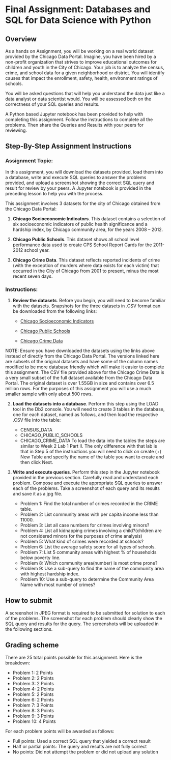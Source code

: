 # Final Assignment: Databases and SQL for Data Science with Python

## Overview
As a hands on Assignment, you will be working on a real world dataset provided by the Chicago Data Portal. Imagine, you have been hired by a non-profit organization that strives to improve educational outcomes for children and youth in the City of Chicago. Your job is to analyze the census, crime, and school data for a given neighborhood or district. You will identify causes that impact the enrollment, safety, health, environment ratings of schools.

You will be asked questions that will help you understand the data just like a data analyst or data scientist would. You will be assessed both on the correctness of your SQL queries and results.

A Python based Jupyter notebook has been provided to help with completing this assignment. Follow the instructions to complete all the problems. Then share the Queries and Results with your peers for reviewing.

## Step-By-Step Assignment Instructions
### Assignment Topic:
In this assignment, you will download the datasets provided, load them into a database, write and execute SQL queries to answer the problems provided, and upload a screenshot showing the correct SQL query and result for review by your peers. A Jupyter notebook is provided in the preceding lesson to help you with the process.

This assignment involves 3 datasets for the city of Chicago obtained from the Chicago Data Portal:

1. __Chicago Socioeconomic Indicators__. This dataset contains a selection of six socioeconomic indicators of public health significance and a hardship index, by Chicago community area, for the years 2008 – 2012.

2. __Chicago Public Schools__. This dataset shows all school level performance data used to create CPS School Report Cards for the 2011-2012 school year.

3. __Chicago Crime Data__. This dataset reflects reported incidents of crime (with the exception of murders where data exists for each victim) that occurred in the City of Chicago from 2001 to present, minus the most recent seven days.

### Instructions:
1. __Review the datasets__. Before you begin, you will need to become familiar with the datasets. Snapshots for the three datasets in .CSV format can be downloaded from the following links:
	- [Chicago Socioeconomic Indicators](https://cf-courses-data.s3.us.cloud-object-storage.appdomain.cloud/IBMDeveloperSkillsNetwork-DB0201EN-SkillsNetwork/labs/FinalModule_Coursera_V5/data/ChicagoCensusData.csv?utm_medium=Exinfluencer&utm_source=Exinfluencer&utm_content=000026UJ&utm_term=10006555&utm_id=NA-SkillsNetwork-Channel-SkillsNetworkCoursesIBMDeveloperSkillsNetworkDB0201ENSkillsNetwork20127838-2021-01-01)

	- [Chicago Public Schools](https://cf-courses-data.s3.us.cloud-object-storage.appdomain.cloud/IBMDeveloperSkillsNetwork-DB0201EN-SkillsNetwork/labs/FinalModule_Coursera_V5/data/ChicagoPublicSchools.csv?utm_medium=Exinfluencer&utm_source=Exinfluencer&utm_content=000026UJ&utm_term=10006555&utm_id=NA-SkillsNetwork-Channel-SkillsNetworkCoursesIBMDeveloperSkillsNetworkDB0201ENSkillsNetwork20127838-2021-01-01)

	- [Chicago Crime Data](https://cf-courses-data.s3.us.cloud-object-storage.appdomain.cloud/IBMDeveloperSkillsNetwork-DB0201EN-SkillsNetwork/labs/FinalModule_Coursera_V5/data/ChicagoCrimeData.csv?utm_medium=Exinfluencer&utm_source=Exinfluencer&utm_content=000026UJ&utm_term=10006555&utm_id=NA-SkillsNetwork-Channel-SkillsNetworkCoursesIBMDeveloperSkillsNetworkDB0201ENSkillsNetwork20127838-2021-01-01)

NOTE: Ensure you have downloaded the datasets using the links above instead of directly from the Chicago Data Portal. The versions linked here are subsets of the original datasets and have some of the column names modified to be more database friendly which will make it easier to complete this assignment. The CSV file provided above for the Chicago Crime Data is a very small subset of the full dataset available from the Chicago Data Portal. The original dataset is over 1.55GB in size and contains over 6.5 million rows. For the purposes of this assignment you will use a much smaller sample with only about 500 rows.

2. __Load the datasets into a database__. Perform this step using the LOAD tool in the Db2 console. You will need to create 3 tables in the database, one for each dataset, named as follows, and then load the respective .CSV file into the table:
	- CENSUS_DATA
	- CHICAGO_PUBLIC_SCHOOLS
	- CHICAGO_CRIME_DATA
To load the data into the tables the steps are similar to Week 2 Lab 1 Part II. The only difference with that lab is that in Step 5 of the instructions you will need to click on create (+) New Table and specify the name of the table you want to create and then click Next.

3. __Write and execute queries__. Perform this step in the Jupyter notebook provided in the previous section. Carefully read and understand each problem. Compose and execute the appropriate SQL queries to answer each of the problems. Take a screenshot of each query and its results and save it as a jpg file.

	- Problem 1: Find the total number of crimes recorded in the CRIME table.
	- Problem 2: List community areas with per capita income less than 11000.
	- Problem 3: List all case numbers for crimes involving minors?
	- Problem 4: List all kidnapping crimes involving a child?(children are not considered minors for the purposes of crime analysis)
	- Problem 5: What kind of crimes were recorded at schools?
	- Problem 6: List the average safety score for all types of schools.
	- Problem 7: List 5 community areas with highest % of households below poverty line.
	- Problem 8: Which community area(number) is most crime prone?
	- Problem 9: Use a sub-query to find the name of the community area with highest hardship index.
	- Problem 10: Use a sub-query to determine the Community Area Name with most number of crimes?

## How to submit
A screenshot in JPEG format is required to be submitted for solution to each of the problems. The screenshot for each problem should clearly show the SQL query and results for the query. The screenshots will be uploaded in the following sections.

## Grading scheme
There are 25 total points possible for this assignment. Here is the breakdown:
- Problem 1: 2 Points
- Problem 2: 2 Points
- Problem 3: 2 Points
- Problem 4: 2 Points
- Problem 5: 2 Points
- Problem 6: 2 Points
- Problem 7: 3 Points
- Problem 8: 3 Points
- Problem 9: 3 Points
- Problem 10: 4 Points

For each problem points will be awarded as follows:
- Full points: Used a correct SQL query that yielded a correct result
- Half or partial points: The query and results are not fully correct
- No points: Did not attempt the problem or did not upload any solution
